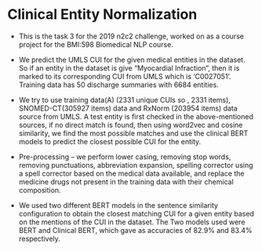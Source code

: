 # Clinical Entity Normalization 


* This is the task 3 for the 2019 n2c2 challenge, worked on as a course project for the BMI:598 Biomedical NLP course.
 
* We predict the UMLS CUI for the given medical entities in the dataset. So if an entity in the dataset is give “Myocardial Infraction”, then it is marked to its corresponding CUI from UMLS which is ‘C0027051’. Training data has 50 discharge summaries with 6684 entities. 

* We try to use training data(A) (2331 unique CUIs so , 2331 items), SNOMED-CT(305927 items)  data and RxNorm (203954 items) data source from UMLS. A test entity is first checked in the above-mentioned sources, if no direct match is found, then using word2vec and cosine similarity, we find the most possible matches and use the clinical BERT models to predict the closest possible CUI for the entity.

* Pre-processing –  we perform lower casing, removing stop words, removing punctuations, abbreviation expansion, spelling corrector using a spell corrector based on the medical data available, and replace the medicine drugs not present in the training data with their chemical composition.

* We used two different BERT models in the sentence similarity configuration to obtain the closest matching CUI for a given entity based on the mentions of the CUI in the dataset. The Two models used were BERT and Clinical BERT, which gave as accuracies of 82.9% and 83.4% respectively.
